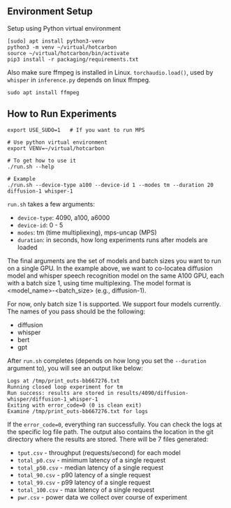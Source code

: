 ## Environment Setup

Setup using Python virtual environment
```
[sudo] apt install python3-venv
python3 -m venv ~/virtual/hotcarbon
source ~/virtual/hotcarbon/bin/activate
pip3 install -r packaging/requirements.txt
```

Also make sure ffmpeg is installed in Linux. `torchaudio.load()`, used by `whisper` in `inference.py` depends on linux ffmpeg.
```
sudo apt install ffmpeg
```

## How to Run Experiments

```
export USE_SUDO=1   # If you want to run MPS

# Use python virtual environment
export VENV=~/virtual/hotcarbon

# To get how to use it 
./run.sh --help

# Example
./run.sh --device-type a100 --device-id 1 --modes tm --duration 20 diffusion-1 whisper-1
```

`run.sh` takes a few arguments:
- `device-type`: 4090, a100, a6000
- `device-id`: 0 - 5
- `modes`: tm (time multipliexing), mps-uncap (MPS)
- `duration`: in seconds, how long experiments runs after models are loaded

The final arguments are the set of models and batch sizes you want to run on a single GPU. In the example above, we want to co-locatea diffusion model and whisper speech recognition model on the same A100 GPU, each with a batch size 1, using time multiplexing. The model format is <model_name>-<batch_size> (e.g., diffusion-1). 

For now, only batch size 1 is supported. We support four models currently. The names of you pass should be the following:

- diffusion
- whisper
- bert
- gpt

After `run.sh` completes (depends on how long you set the `--duration` argument to), you will see an output like below:
```
Logs at /tmp/print_outs-bb667276.txt
Running closed loop experiment for tm
Run success: results are stored in results/4090/diffusion-whisper/diffusion-1_whisper-1
Exiting with error_code=0 (0 is clean exit)
Examine /tmp/print_outs-bb667276.txt for logs
```
If the `error_code=0`, everything ran successfully. You can check the logs at the specific log file path. The output also contains the location in the git directory where the results are stored. There will be 7 files generated:
- `tput.csv` - throughput (requests/second) for each model
- `total_p0.csv` - minimum latency of a single request
- `total_p50.csv` - median latency of a single request
- `total_90.csv` - p90 latency of a single request
- `total_99.csv` - p99 latency of a single request
- `total_100.csv` - max latency of a single request
- `pwr.csv` - power data we collect over course of experiment